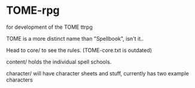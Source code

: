 # TOME-rpg
for development of the TOME ttrpg

TOME is a more distinct name than "Spellbook", isn't it..

Head to core/ to see the rules. (TOME-core.txt is outdated)

content/ holds the individual spell schools.

character/ will have character sheets and stuff, currently has two example characters
